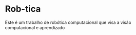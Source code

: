# Rob-tica
Este é um trabalho de robótica computacional que visa a visão computacional e aprendizado 
